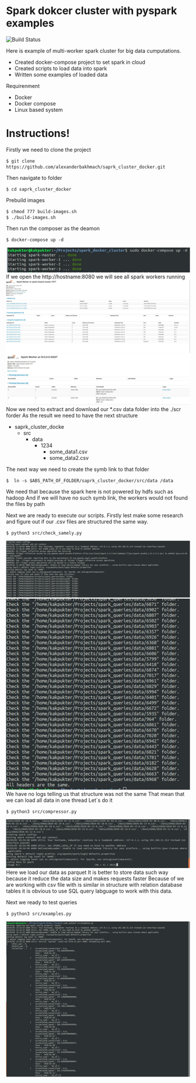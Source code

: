 # Spark dokcer cluster with pyspark examples
![Build Status](https://travis-ci.org/joemccann/dillinger.svg)

Here is example of multi-worker spark cluster for big data cumputations.

  - Created docker-compose project to set spark in cloud
  - Created scripts to load data into spark
  - Written some examples of loaded data

Requirenment
  - Docker 
  - Docker compose
  - Linux based system

# Instructions!
 Firstly we need to clone the project
 ```
 $ git clone https://github.com/alexanderbakhmach/saprk_cluster_docker.git
 ```
 
 Then navigate to folder
 
 ```
 $ cd saprk_cluster_docker
 ```
 
 Prebuild images
 ```
 $ chmod 777 build-images.sh
 $ ./build-images.sh
 ```
 
 Then run the composer as the deamon
 ```
 $ docker-compose up -d
 ```
 ![Image7](im7.jpeg)
 If we open the http://hostname:8080 we will see all spark workers running
 ![Image3](im3.jpeg)
 ![Image4](im4.jpeg)
  Now we need to extract and download our *.csv data folder into the ./scr forder
  As the result we need to have the next structure
  - saprk_cluster_docke
       - src
            - data
                - 1234
                    - some_data1.csv   
                    - some_data2.csv

The next way we need to create the symb link to that folder
```
$  ln -s $ABS_PATH_OF_FOLDER/saprk_cluster_docker/src/data /data
```
We need that because the spark here is not powered by hdfs such as hadoop
And if we will have no such symb link, the workers would not found the files by path

Next we are ready to execute our scripts.
Firstly lest make some research and figure out if our .csv files are structured the same way.
```
$ python3 src/check_samely.py
```
![Image1](im1.jpeg)
![Image2](im2.jpeg)
We have no logs telling us that structure was not the same
That mean that we can load all data in one thread
Let`s do it
```
$ python3 src/compressor.py
```
![Image6](im6.jpeg)
 Here we load our data as parquet
 It is better to store data such way because it reduce the data size and makes requests faster
 Because of we are working with csv file with is similar in structure with relation database tables
 it is obvious to use SQL query labguage to work with this data.
 
Next we ready to test queries
```
$ python3 src/examples.py
```

![Image5](im5.jpeg)

